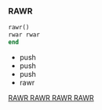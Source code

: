### RAWR
```ruby
rawr()
rwar rwar
end
```

* push
* push
* push
* rawr

[RAWR RAWR RAWR RAWR](https://www.youtube.com/watch?v=PvqLjgxwg3o)